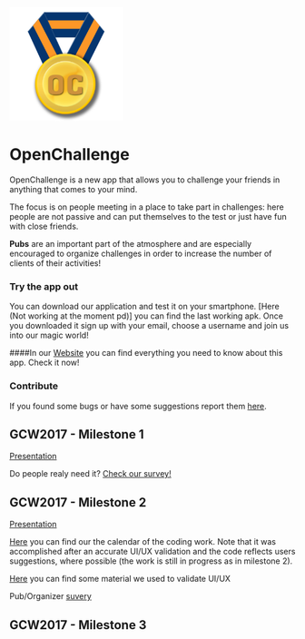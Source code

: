 <img src="ic_launcher.png" alt="Icon" width="200" height="200"/>

# OpenChallenge

OpenChallenge is a new app that allows you to challenge your friends in anything that comes to your mind.

The focus is on people meeting in a place to take part in challenges: here people are not passive and can put themselves to the test or just have fun with close friends.

**Pubs** are an important part of the atmosphere and are especially encouraged to organize challenges in order to increase the number of clients of their activities!

### Try the app out

You can download our application and test it on your smartphone. [Here (Not working at the moment pd)] you can find the last working apk.
Once you downloaded it sign up with your email, choose a username and join us into our magic world!

####In our [Website](https://gnufsociety.github.io/index.html) you can find everything you need to know about this app. Check it now!

### Contribute

If you found some bugs or have some suggestions report them [here](https://github.com/gnufsociety/openchallenge/issues).

## GCW2017 - Milestone 1

[Presentation](https://drive.google.com/file/d/0BxzqNvZynJFuTTdDWWR0dzIxaHM/view?usp=sharing "In Google Drive...")

Do people realy need it? [Check our survey!](https://drive.google.com/open?id=1-U_5xIuSbrT4D2hFS4C3XrPz_Ko8Ud8sek5cS1dLxmk "Users survey")

## GCW2017 - Milestone 2

[Presentation](https://drive.google.com/open?id=0BxzqNvZynJFuLWo0SE50dUduVk0)

[Here](https://docs.google.com/spreadsheets/d/1gcSQNKwyko8KUxCel-J6TnrHCPXHBI1VwzDgyYXCGT8/edit?usp=sharing) you can find our the calendar of the coding work. Note that it was accomplished after an accurate UI/UX validation and the code reflects users suggestions, where possible (the work is still in progress as in milestone 2).

[Here](/UX-VALIDATION/REPORT.md) you can find some material we used to validate UI/UX

Pub/Organizer [suvery](https://goo.gl/forms/7LozerXpSppzj2Dy1)

## GCW2017 - Milestone 3
